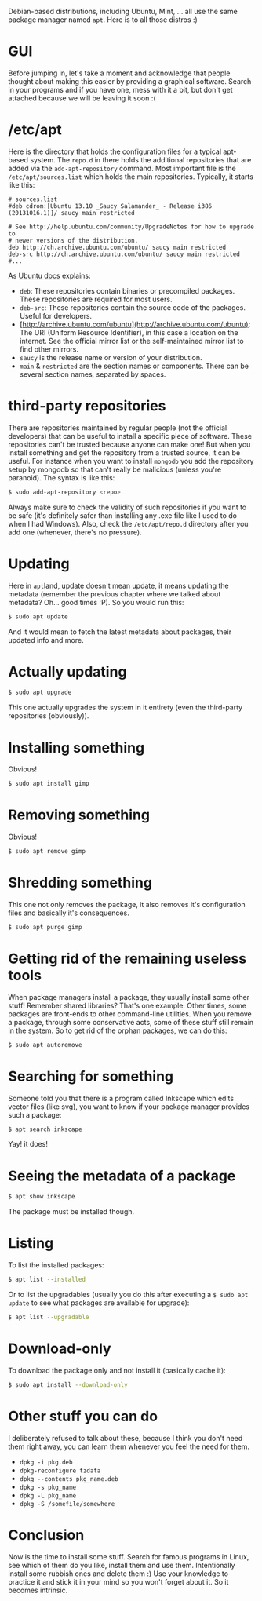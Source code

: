Debian-based distributions, including Ubuntu, Mint, ... all use the same package manager named `apt`. Here is to all those distros :)

# GUI

Before jumping in, let's take a moment and acknowledge that people thought about making this easier by providing a graphical software. Search in your programs and if you have one, mess with it a bit, but don't get attached because we will be leaving it soon :(

# /etc/apt

Here is the directory that holds the configuration files for a typical apt-based system. The `repo.d` in there holds the additional repositories that are added via the `add-apt-repository` command. Most important file is the `/etc/apt/sources.list` which holds the main repositories. Typically, it starts like this:

```
# sources.list
#deb cdrom:[Ubuntu 13.10 _Saucy Salamander_ - Release i386 (20131016.1)]/ saucy main restricted

# See http://help.ubuntu.com/community/UpgradeNotes for how to upgrade to
# newer versions of the distribution.
deb http://ch.archive.ubuntu.com/ubuntu/ saucy main restricted
deb-src http://ch.archive.ubuntu.com/ubuntu/ saucy main restricted
#...
```

As [Ubuntu docs](https://help.ubuntu.com/community/Repositories/CommandLine) explains:

- `deb`: These repositories contain binaries or precompiled packages. These repositories are required for most users.
- `deb-src`: These repositories contain the source code of the packages. Useful for developers.
- [http://archive.ubuntu.com/ubuntu](http://archive.ubuntu.com/ubuntu): The URI (Uniform Resource Identifier), in this case a location on the internet. See the official mirror list or the self-maintained mirror list to find other mirrors.
- `saucy` is the release name or version of your distribution.
- `main` & `restricted` are the section names or components. There can be several section names, separated by spaces.

# third-party repositories

There are repositories maintained by regular people (not the official developers) that can be useful to install a specific piece of software. These repositories can't be trusted because anyone can make one! But when you install something and get the repository from a trusted source, it can be useful. For instance when you want to install `mongodb` you add the repository setup by mongodb so that can't really be malicious (unless you're paranoid). The syntax is like this:

```bash
$ sudo add-apt-repository <repo>
```

Always make sure to check the validity of such repositories if you want to be safe (it's definitely safer than installing any .exe file like I used to do when I had Windows). Also, check the `/etc/apt/repo.d` directory after you add one (whenever, there's no pressure).

# Updating

Here in `apt`land, update doesn't mean update, it means updating the metadata (remember the previous chapter where we talked about metadata? Oh... good times :P). So you would run this:

```bash
$ sudo apt update
```

And it would mean to fetch the latest metadata about packages, their updated info and more.

# Actually updating

```bash
$ sudo apt upgrade
```

This one actually upgrades the system in it entirety (even the third-party repositories (obviously)).

# Installing something

Obvious!

```bash
$ sudo apt install gimp
```

# Removing something

Obvious!

```bash
$ sudo apt remove gimp
```

# Shredding something

This one not only removes the package, it also removes it's configuration files and basically it's consequences.

```bash
$ sudo apt purge gimp
```

# Getting rid of the remaining useless tools

When package managers install a package, they usually install some other stuff! Remember shared libraries? That's one example. Other times, some packages are front-ends to other command-line utilities. When you remove a package, through some conservative acts, some of these stuff still remain in the system. So to get rid of the orphan packages, we can do this:

```bash
$ sudo apt autoremove
```

# Searching for something

Someone told you that there is a program called Inkscape which edits vector files (like svg), you want to know if your package manager provides such a package:

```bash
$ apt search inkscape
```

Yay! it does!

# Seeing the metadata of a package

```bash
$ apt show inkscape
```

The package must be installed though.

# Listing

To list the installed packages:

```bash
$ apt list --installed
```

Or to list the upgradables (usually you do this after executing a `$ sudo apt update` to see what packages are available for upgrade):

```bash
$ apt list --upgradable
```

# Download-only

To download the package only and not install it (basically cache it):

```bash
$ sudo apt install --download-only
```

# Other stuff you can do

I deliberately refused to talk about these, because I think you don't need them right away, you can learn them whenever you feel the need for them.

- `dpkg -i pkg.deb`
- `dpkg-reconfigure tzdata`
- `dpkg --contents pkg_name.deb`
- `dpkg -s pkg_name`
- `dpkg -L pkg_name`
- `dpkg -S /somefile/somewhere`

# Conclusion

Now is the time to install some stuff. Search for famous programs in Linux, see which of them do you like, install them and use them. Intentionally install some rubbish ones and delete them :) Use your knowledge to practice it and stick it in your mind so you won't forget about it. So it becomes intrinsic.
